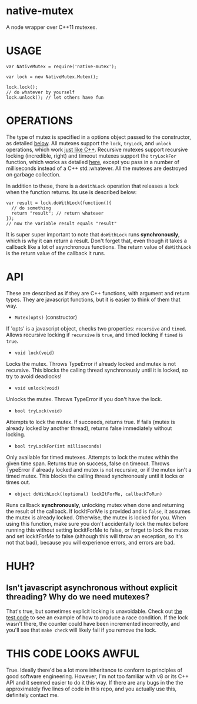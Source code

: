 native-mutex
============

A node wrapper over C++11 mutexes.

# USAGE

```
var NativeMutex = require('native-mutex');

var lock = new NativeMutex.Mutex();

lock.lock();
// do whatever by yourself
lock.unlock(); // let others have fun
```

# OPERATIONS

The type of mutex is specified in a options object passed to the constructor, as detailed [below](#API). All mutexes support the `lock`, `tryLock`, and `unlock` operations, which work [just like C++](http://www.cplusplus.com/reference/mutex/mutex/). Recursive mutexes support recursive locking (incredible, right) and timeout mutexes support the `tryLockFor` function, which works as detailed [here](http://www.cplusplus.com/reference/mutex/timed_mutex/try_lock_for/), except you pass in a number of milliseconds instead of a C++ std::whatever. All the mutexes are destroyed on garbage collection.

In addition to these, there is a `doWithLock` operation that releases a lock when the function returns. Its use is described below:

```
var result = lock.doWithLock(function(){
  // do something
  return "result"; // return whatever
});
// now the variable result equals "result"
```

It is super super important to note that `doWithLock` runs **synchronously**, which is why it can return a result. Don't forget that, even though it takes a callback like a lot of asynchronous functions. The return value of `doWithLock` is the return value of the callback it runs.

# API

These are described as if they are C++ functions, with argument and return types. They are javascript functions, but it is easier to think of them that way.

- `Mutex(opts)` (constructor)

If 'opts' is a javascript object, checks two properties: `recursive` and `timed`. Allows recursive locking if `recursive` is `true`, and timed locking if `timed` is `true`.

- `void lock(void)`

Locks the mutex. Throws TypeError if already locked and mutex is not recursive. This blocks the calling thread synchronously until it is locked, so try to avoid deadlocks!

- `void unlock(void)`

Unlocks the mutex. Throws TypeError if you don't have the lock.
- `bool tryLock(void)`

Attempts to lock the mutex. If succeeds, returns true. If fails (mutex is already locked by another thread), returns false immediately without locking.

- `bool tryLockFor(int milliseconds)`

Only available for timed mutexes. Attempts to lock the mutex within the given time span. Returns true on success, false on timeout. Throws TypeError if already locked and mutex is not recursive, or if the mutex isn't a timed mutex. This blocks the calling thread synchronously until it locks or times out.

- `object doWithLock((optional) lockItForMe, callbackToRun)`

Runs callback **synchronously**, unlocking mutex when done and returning the result of the callback. If lockItForMe is provided and is `false`, it assumes the mutex is already locked. Otherwise, the mutex is locked for you. When using this function, make sure you don't accidentally lock the mutex before running this without setting lockitForMe to false, or forget to lock the mutex and set lockitForMe to false (although this will throw an exception, so it's not that bad), because you will experience errors, and errors are bad.

# HUH?

## Isn't javascript asynchronous without explicit threading? Why do we need mutexes?

That's true, but sometimes explicit locking is unavoidable. Check out [the test code](driver.coffee) to see an example of how to produce a race condition. If the lock wasn't there, the counter could have been incremented incorrectly, and you'll see that `make check` will likely fail if you remove the lock.

# THIS CODE LOOKS AWFUL

True. Ideally there'd be a lot more inheritance to conform to principles of good software engineering. However, I'm not too familiar with v8 or its C++ API and it seemed easier to do it this way. If there are any bugs in the the approximately five lines of code in this repo, and you actually use this, definitely contact me.
